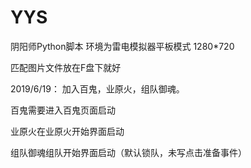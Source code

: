 # YYS
阴阳师Python脚本
环境为雷电模拟器平板模式 1280*720

匹配图片文件放在F盘下就好

2019/6/19：
加入百鬼，业原火，组队御魂。

百鬼需要进入百鬼页面启动

业原火在业原火开始界面启动

组队御魂组队开始界面启动（默认锁队，未写点击准备事件）
